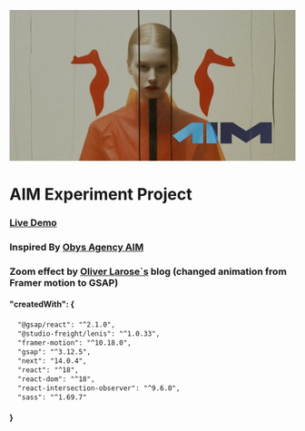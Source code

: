 ![alt text](public/images/forReadme.webp)
# AIM Experiment Project
### [Live Demo](https://aim-kappa.vercel.app/)
### Inspired By [Obys Agency AIM](https://aim.obys.agency/)
### Zoom effect by [Oliver Larose`s](https://blog.olivierlarose.com/tutorials/zoom-parallax) blog (changed animation from Framer motion to GSAP)

#### "createdWith": {
```
  "@gsap/react": "^2.1.0",
  "@studio-freight/lenis": "^1.0.33",
  "framer-motion": "^10.18.0",
  "gsap": "^3.12.5",
  "next": "14.0.4",
  "react": "^18",
  "react-dom": "^18",
  "react-intersection-observer": "^9.6.0",
  "sass": "^1.69.7"
```
#### }